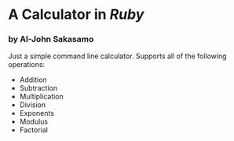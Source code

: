 # A Calculator **in _Ruby_**
### by Al-John Sakasamo

Just a simple command line calculator. Supports all of the following operations:
* Addition
* Subtraction
* Multiplication
* Division
* Exponents
* Modulus
* Factorial